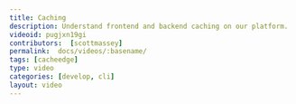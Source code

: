 ```yaml
---
title: Caching
description: Understand frontend and backend caching on our platform.
videoid: pugjxn19gi
contributors:  [scottmassey]
permalink:  docs/videos/:basename/
tags: [cacheedge]
type: video
categories: [develop, cli]
layout: video
---
```

